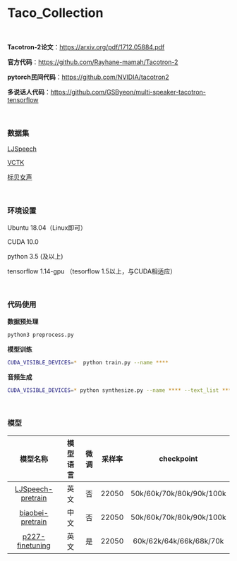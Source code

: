 # Taco_Collection

<br/>

**Tacotron-2论文**：https://arxiv.org/pdf/1712.05884.pdf

**官方代码**：https://github.com/Rayhane-mamah/Tacotron-2

**pytorch民间代码**：https://github.com/NVIDIA/tacotron2  

**多说话人代码**：https://github.com/GSByeon/multi-speaker-tacotron-tensorflow

<br/>

### 数据集

[LJSpeech](https://keithito.com/LJ-Speech-Dataset/)

[VCTK](https://datashare.is.ed.ac.uk/handle/10283/2651)

[标贝女声](https://www.data-baker.com/open_source.html)

<br/>

### 环境设置

Ubuntu 18.04（Linux即可）

CUDA 10.0

python 3.5 (及以上)

tensorflow 1.14-gpu （tesorflow 1.5以上，与CUDA相适应）

<br/>

### 代码使用

**数据预处理**

```bash
python3 preprocess.py
```

**模型训练**

```bash
CUDA_VISIBLE_DEVICES=*  python train.py --name ****
```

**音频生成**

```bash
CUDA_VISIBLE_DEVICES=* python synthesize.py --name **** --text_list ****
```

<br/>

### 模型



|                           模型名称                           | 模型语言 | 微调 | 采样率 |        checkpoint        |
| :----------------------------------------------------------: | :------: | :--: | :----: | :----------------------: |
| [LJSpeech-pretrain](https://pan.baidu.com/s/16aqMgvp4oe2Fmamt3iS-Og ) |   英文   |  否  | 22050  | 50k/60k/70k/80k/90k/100k |
| [biaobei-pretrain](https://pan.baidu.com/s/1lR2V244ttNn9jUVPckteAQ) |   中文   |  否  | 22050  | 50k/60k/70k/80k/90k/100k |
| [p227-finetuning](https://pan.baidu.com/s/1LuStKn9OhXtj32LRvRDG5w) |   英文   |  是  | 22050  | 60k/62k/64k/66k/68k/70k  |





